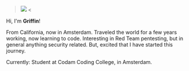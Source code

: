 > <img src="https://octodex.github.com/images/privateinvestocat.jpg"> <

Hi, I'm **Griffin**!

From California, now in Amsterdam. Traveled the world for a few years working, now learning to code.
Interesting in Red Team pentesting, but in general anything security related.
But, excited that I have started this journey.

Currently:
	Student at Codam Coding College, in Amsterdam.
<!--
**potatokuka/potatokuka** is a ✨ _special_ ✨ repository because its `README.md` (this file) appears on your GitHub profile.

Here are some ideas to get you started:

From California to Latvia, now in Amsterdam. Traveled the world for a few years working, now on a journey to learn to code.
Interesting in Red Team pentesting, but in general anything security related.
But, excited that I have started this journey.

Currently:
	Student at Codam Coding College, in Amsterdam.
- 🔭 I’m currently working on ...
- 🌱 I’m currently learning ...
- 👯 I’m looking to collaborate on ...
- 🤔 I’m looking for help with ...
- 💬 Ask me about ...
- 📫 How to reach me: ...
- 😄 Pronouns: ...
- ⚡ Fun fact: ...
-->
